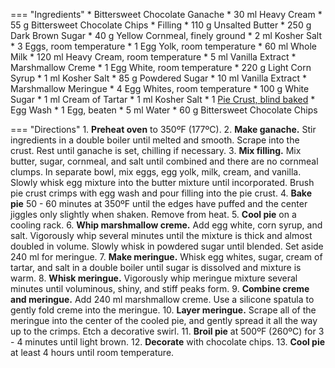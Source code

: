 === "Ingredients"
    * Bittersweet Chocolate Ganache
        * 30 ml Heavy Cream
        * 55 g Bittersweet Chocolate Chips
    * Filling
        * 110 g Unsalted Butter
        * 250 g Dark Brown Sugar
        * 40 g Yellow Cornmeal, finely ground
        * 2 ml Kosher Salt
        * 3 Eggs, room temperature
        * 1 Egg Yolk, room temperature
        * 60 ml Whole Milk
        * 120 ml Heavy Cream, room temperature
        * 5 ml Vanilla Extract
    * Marshmallow Creme
        * 1 Egg White, room temperature
        * 220 g Light Corn Syrup
        * 1 ml Kosher Salt
        * 85 g Powdered Sugar
        * 10 ml Vanilla Extract
    * Marshmallow Meringue
        * 4 Egg Whites, room temperature
        * 100 g White Sugar
        * 1 ml Cream of Tartar
        * 1 ml Kosher Salt
    * 1 [Pie Crust, blind baked](../../breads/crusts/pie-crust.md)
    * Egg Wash
        * 1 Egg, beaten
        * 5 ml Water
    * 60 g Bittersweet Chocolate Chips

=== "Directions"
    1. **Preheat oven** to 350ºF (177ºC).
    2. **Make ganache.** Stir ingredients in a double boiler until melted and smooth. Scrape into the crust. Rest until ganache is set, chilling if necessary.
    3. **Mix filling.** Mix butter, sugar, cornmeal, and salt until combined and there are no cornmeal clumps. In separate bowl, mix eggs, egg yolk, milk, cream, and vanilla. Slowly whisk egg mixture into the butter mixture until incorporated. Brush pie crust crimps with egg wash and pour filling into the pie crust.
    4. **Bake pie** 50 - 60 minutes at 350ºF until the edges have puffed and the center jiggles only slightly when shaken. Remove from heat.
    5. **Cool pie** on a cooling rack.
    6. **Whip marshmallow creme.** Add egg white, corn syrup, and salt. Vigorously whip several minutes until the mixture is thick and almost doubled in volume. Slowly whisk in powdered sugar until blended. Set aside 240 ml for meringue.
    7. **Make meringue.** Whisk egg whites, sugar, cream of tartar, and salt in a double boiler until sugar is dissolved and mixture is warm.
    8. **Whisk meringue.** Vigorously whip meringue mixture several minutes until voluminous, shiny, and stiff peaks form.
    9. **Combine creme and meringue.** Add 240 ml marshmallow creme. Use a silicone spatula to gently fold creme into the meringue.
    10. **Layer meringue.** Scrape all of the meringue into the center of the cooled pie, and gently spread it all the way up to the crimps. Etch a decorative swirl.
    11. **Broil pie** at 500ºF (260ºC) for 3 - 4 minutes until light brown.
    12. **Decorate** with chocolate chips.
    13. **Cool pie** at least 4 hours until room temperature.

[^1]: {{ cite.ludwinski_sister_pie }}
